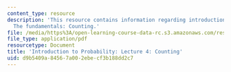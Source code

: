 ```yaml
---
content_type: resource
description: 'This resource contains information regarding introduction to probability:
  The fundamentals: Counting.'
file: /media/https%3A/open-learning-course-data-rc.s3.amazonaws.com/res-6-012-introduction-to-probability-spring-2018/d9b5409a84567a002ebecf3b188dd2c7_MITRES_6_012S18_L04.pdf
file_type: application/pdf
resourcetype: Document
title: 'Introduction to Probability: Lecture 4: Counting'
uid: d9b5409a-8456-7a00-2ebe-cf3b188dd2c7
---
```

